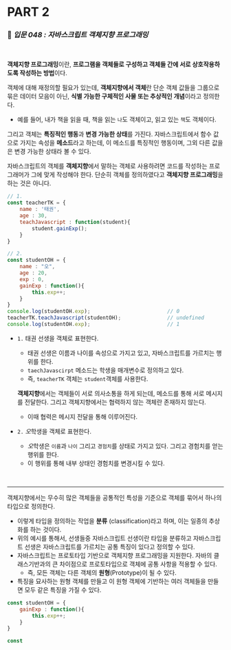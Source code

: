 # PART 2

###  :pencil: ***입문 048 :  자바스크립트 객체지향 프로그래밍***

<br>

**객체지향 프로그래밍**이란, **프로그램을 객체들로 구성하고 객체들 간에 서로 상호작용하도록 작성하는 방법**이다. 

객체에 대해 재정의할 필요가 있는데, **객체지향에서 객체**란 단순 객체 값들을 그룹으로 묶은 데이터 모음이 아닌, **식별 가능한 구체적인 사물 또는 추상적인 개념**이라고 정의한다. 

- 예를 들어, 내가 책을 읽을 때, 책을 읽는 `나`도 객체이고, 읽고 있는 `책`도 객체이다.

그리고 객체는 **특징적인 행동**과 **변경 가능한 상태**를 가진다. 자바스크립트에서 함수 값으로 가지는 속성을 **메소드**라고 하는데, 이 메소드를 특징적인 행동이며, 그외 다른 값을은 변경 가능한 상태라 볼 수 있다.

자바스크립트의 객체를 **객체지향**에서 말하는 객체로 사용하려면 코드를 작성하는 프로그래머가 그에 맞게 작성해야 한다. 단순히 객체를 정의하였다고 **객체지향 프로그래밍**을 하는 것은 아니다. 

```javascript
// 1.
const teacherTK = {
    name : '태권',
    age : 30,
    teachJavascript : function(student){
        student.gainExp();
    }
}

// 2.
const studentOH = {
    name : "오",
    age : 20,
    exp : 0,
    gainExp : function(){
        this.exp++;
    }
}
console.log(studentOH.exp);							// 0
teacherTK.teachJavascript(studentOH);				// undefined
console.log(studentOH.exp);							// 1
```

- `1.` 태권 선생을 객체로 표현한다.

  - 태권 선생은 이름과 나이를 속성으로 가지고 있고, 자바스크립트를 가르치는 행위를 한다.
  - `taechJavascirpt` 메소드는 학생을 매개변수로 정의하고 있다.
  - 즉, `teacherTK` 객체는 `student`객체를 사용한다.

  **객체지향**에서는 객체들이 서로 의사소통을 하게 되는데, 메소드를 통해 서로 메시지를 전달한다. 그리고 객체지향에서는 협력하지 않는 객체란 존재하지 않는다.

  - 이때 협력은 메시지 전달을 통해 이루어진다.

- `2.` *오*학생을 객체로 표현한다.

  - *오*학생은 `이름`과 `나이` 그리고 `경험치`를 상태로 가지고 있다. 그리고 경험치를 얻는 행위를 한다.
  - 이 행위를 통해 내부 상태인 경험치를 변경시킬 수 있다.

<br>

---

객체지향에서는 무수히 많은 객체들을 공통적인 특성을 기준으로 객체를 묶어서 하나의 타입으로 정의한다.

- 이렇게 타입을 정의하는 작업을 **분류** (classification)라고 하며, 이는 일종의 추상화를 하는 것이다.
- 위의 예시를 통해서, 선생들중 자바스크립트 선생이란 타입을 분류하고 자바스크립트 선생은 자바스크립트를 가르치는 공통 특징이 있다고 정의할 수 있다. 
- 자바스크립트는 프로토타입 기반으로 객체지향 프로그래밍을 지원한다. 자바의 클래스기반과의 큰 차이점으로 프로토타입으로 객체에 공통 사항을 적용할 수 있다.
  - 즉, 모든 객체는 다른 객체의 **원형**(Prototype)이 될 수 있다.
- 특징을 묘사하는 원형 객체를 만들고 이 원형 객체에 기반하는 여러 객체들을 만들면 모두 같은 특징을 가질 수 있다.

```javascript
const studentOH = {
    gainExp : function(){
        this.exp++;
    }
} 

const
```

